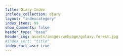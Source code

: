 ```yaml
---
title: Diary Index
include_collection: diary
layout: "indexcategory"
index_items: 99
show_comments: false
header_type: "base"
header_img: assets/images/webpage/galaxy.forest.jpg
#index_sort: "title"
index_sort_asc: true
---
```

